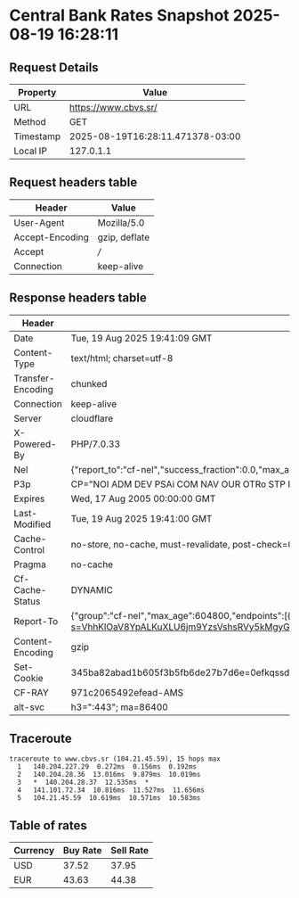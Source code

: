 # Central Bank Rates Snapshot 2025-08-19 16:28:11
## Request Details

| Property | Value |
|----------|-------|
| URL | https://www.cbvs.sr/ |
| Method | GET |
| Timestamp | 2025-08-19T16:28:11.471378-03:00 |
| Local IP | 127.0.1.1 |
    
## Request headers table

| Header | Value |
|--------|-------|
| User-Agent | Mozilla/5.0 |
| Accept-Encoding | gzip, deflate |
| Accept | */* |
| Connection | keep-alive |

    
## Response headers table
| Header | Value |
|--------|-------|
| Date | Tue, 19 Aug 2025 19:41:09 GMT |
| Content-Type | text/html; charset=utf-8 |
| Transfer-Encoding | chunked |
| Connection | keep-alive |
| Server | cloudflare |
| X-Powered-By | PHP/7.0.33 |
| Nel | {"report_to":"cf-nel","success_fraction":0.0,"max_age":604800} |
| P3p | CP="NOI ADM DEV PSAi COM NAV OUR OTRo STP IND DEM" |
| Expires | Wed, 17 Aug 2005 00:00:00 GMT |
| Last-Modified | Tue, 19 Aug 2025 19:41:00 GMT |
| Cache-Control | no-store, no-cache, must-revalidate, post-check=0, pre-check=0 |
| Pragma | no-cache |
| Cf-Cache-Status | DYNAMIC |
| Report-To | {"group":"cf-nel","max_age":604800,"endpoints":[{"url":"https://a.nel.cloudflare.com/report/v4?s=VhhKlOaV8YpALKuXLU6jm9YzsVshsRVy5kMgyGjCftHv6c9%2Fxg6xMSiepLRQoErPf7%2BJmqxDZ3UFq6%2Fc5Og6A6jiNxzETZ1TOzme"}]} |
| Content-Encoding | gzip |
| Set-Cookie | 345ba82abad1b605f3b5fb6de27b7d6e=0efkqssdbinukenlc5f22iujf4; HttpOnly; Path=/ |
| CF-RAY | 971c2065492efead-AMS |
| alt-svc | h3=":443"; ma=86400 |

## Traceroute 

```
traceroute to www.cbvs.sr (104.21.45.59), 15 hops max
  1   140.204.227.29  0.272ms  0.156ms  0.192ms 
  2   140.204.28.36  13.016ms  9.879ms  10.019ms 
  3   *  140.204.28.37  12.535ms  * 
  4   141.101.72.34  10.816ms  11.527ms  11.656ms 
  5   104.21.45.59  10.619ms  10.571ms  10.583ms 

```

## Table of rates

| Currency | Buy Rate | Sell Rate |
|----------|----------|-----------|
| USD | 37.52 | 37.95 |
| EUR | 43.63 | 44.38 |
